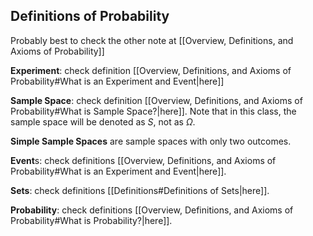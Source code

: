 ## Definitions of Probability

Probably best to check the other note at [[Overview, Definitions, and Axioms of Probability]]

**Experiment**: check definition [[Overview, Definitions, and Axioms of Probability#What is an Experiment and Event|here]]

**Sample Space**: check definition [[Overview, Definitions, and Axioms of Probability#What is Sample Space?|here]]. Note that in this class, the sample space will be denoted as $S$, not as $\Omega$.

**Simple Sample Spaces** are sample spaces with only two outcomes.

**Event**s: check definitions [[Overview, Definitions, and Axioms of Probability#What is an Experiment and Event|here]].

**Sets**: check definitions [[Definitions#Definitions of Sets|here]].

**Probability**: check definitions [[Overview, Definitions, and Axioms of Probability#What is Probability?|here]].